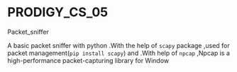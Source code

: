# PRODIGY_CS_05
Packet_sniffer

A basic packet sniffer with python
.With the help of `scapy` package ,used for packet management(`pip install scapy`)
and
.With help of `npcap` ,Npcap is a high-performance packet-capturing library for Window
